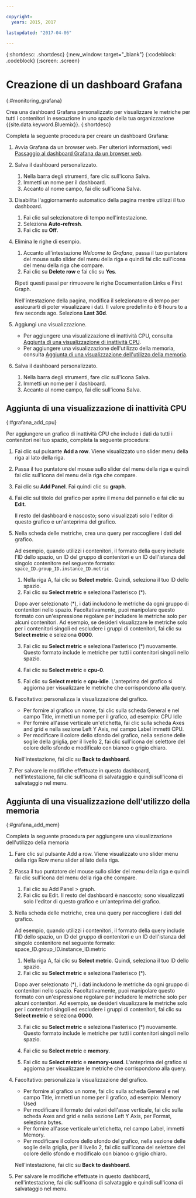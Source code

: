 ```yaml
---

copyright:
  years: 2015, 2017

lastupdated: "2017-04-06"

---
```



{:shortdesc: .shortdesc}
{:new_window: target="_blank"}
{:codeblock: .codeblock}
{:screen: .screen}

# Creazione di un dashboard Grafana
{:#monitoring_grafana}

Crea una dashboard Grafana personalizzato per visualizzare le metriche per tutti i contenitori in esecuzione in uno spazio della tua organizzazione {{site.data.keyword.Bluemix}}.
{:shortdesc}

Completa la seguente procedura per creare un dashboard Grafana:

1. Avvia Grafana da un browser web. Per ulteriori informazioni, vedi [Passaggio al dashboard Grafana da un browser web](monitoring_analyzing_metrics_grafana.html#launch_grafana_from_browser).

2. Salva il dashboard personalizzato.

    1. Nella barra degli strumenti, fare clic sull'icona Salva.
    2. Immetti un nome per il dashboard.
    3. Accanto al nome campo, fai clic sull'icona Salva.
   
3. Disabilita l'aggiornamento automatico della pagina mentre utilizzi il tuo dashboard. 

    1. Fai clic sul selezionatore di tempo nell'intestazione.
    2. Seleziona **Auto-refresh**.
    3. Fai clic su **Off**.
 
 5. Elimina le righe di esempio.
 
     1. Accanto all'intestazione *Welcome to Grafana*, passa il tuo puntatore del mouse sullo slider del menu della riga e quindi fai clic sull'icona del menu della riga che compare.
     2. Fai clic su **Delete row** e fai clic su **Yes**.
     
     Ripeti questi passi per rimuovere le righe Documentation Links e First Graph. 
     
     Nell'intestazione della pagina, modifica il selezionatore di tempo per assicurarti di poter visualizzare i dati. Il valore predefinito è 6 hours to a few seconds ago. Seleziona **Last 30d**.
     
6. Aggiungi una visualizzazione.

    * Per aggiungere una visualizzazione di inattività CPU, consulta [Aggiunta di una visualizzazione di inattività CPU](monitoring_grafana.html#grafana_add_cpu).
    * Per aggiungere una visualizzazione dell'utilizzo della memoria, consulta [Aggiunta di una visualizzazione dell'utilizzo della memoria](monitoring_grafana.html#grafana_add_mem).
        
7. Salva il dashboard personalizzato.

    1. Nella barra degli strumenti, fare clic sull'icona Salva.
    2. Immetti un nome per il dashboard.
    3. Accanto al nome campo, fai clic sull'icona Salva.
    

## Aggiunta di una visualizzazione di inattività CPU
{:#grafana_add_cpu}

Per aggiungere un grafico di inattività CPU che include i dati da tutti i contenitori nel tuo spazio, completa la seguente procedura:

1. Fai clic sul pulsante **Add a row**. Viene visualizzato uno slider menu della riga al lato della riga.
    
2. Passa il tuo puntatore del mouse sullo slider del menu della riga e quindi fai clic sull'icona del menu della riga che compare.

3. Fai clic su **Add Panel**. Fai quindi clic su **graph**.

4. Fai clic sul titolo del grafico per aprire il menu del pannello e fai clic su **Edit**. 

    Il resto del dashboard è nascosto; sono visualizzati solo l'editor di questo grafico e un'anteprima del grafico.
    
5. Nella scheda delle metriche, crea una query per raccogliere i dati del grafico. 

    Ad esempio, quando utilizzi i contenitori, il formato della query include l'ID dello spazio, un ID del gruppo di contenitori e un ID dell'istanza del singolo contenitore nel seguente formato: `space_ID.group_ID.instance_ID.metric`
        
    1. Nella riga A, fai clic su **Select metric**. Quindi, seleziona il tuo ID dello spazio.
    2. Fai clic su **Select metric** e seleziona l'asterisco (\*).
    
    Dopo aver selezionato (\*), i dati includono le metriche da ogni gruppo di contenitori nello spazio. Facoltativamente, puoi manipolare questo formato con un'espressione regolare per includere le metriche solo per alcuni contenitori. Ad esempio, se desideri visualizzare le metriche solo per i contenitori singoli ed escludere i gruppi di contenitori, fai clic su **Select metric** e seleziona **0000**.
        
    3. Fai clic su **Select metric** e seleziona l'asterisco (\*) nuovamente. Questo formato include le metriche per tutti i contenitori singoli nello spazio.
        
    4. Fai clic su **Select metric** e **cpu-0**.
        
    5. Fai clic su **Select metric** e **cpu-idle**. L'anteprima del grafico si aggiorna per visualizzare le metriche che corrispondono alla query.
    
6. Facoltativo: personalizza la visualizzazione del grafico.
    
    * Per fornire al grafico un nome, fai clic sulla scheda General e nel campo Title, immetti un nome per il grafico, ad esempio: CPU Idle
    * Per fornire all'asse verticale un'etichetta, fai clic sulla scheda Axes and grid e nella sezione Left Y Axis, nel campo Label immetti CPU.
    * Per modificare il colore dello sfondo del grafico, nella sezione delle soglie della griglia, per il livello 2, fai clic sull'icona del selettore del colore dello sfondo e modificalo con bianco o grigio chiaro.
    
    Nell'intestazione, fai clic su **Back to dashboard**.
    
7. Per salvare le modifiche effettuate in questo dashboard, nell'intestazione, fai clic sull'icona di salvataggio e quindi sull'icona di salvataggio nel menu.


## Aggiunta di una visualizzazione dell'utilizzo della memoria
{:#grafana_add_mem}

Completa la seguente procedura per aggiungere una visualizzazione dell'utilizzo della memoria

1. Fare clic sul pulsante Add a row. Viene visualizzato uno slider menu della riga Row menu slider al lato della riga.
   
2. Passa il tuo puntatore del mouse sullo slider del menu della riga e quindi fai clic sull'icona del menu della riga che compare.

    1. Fai clic su Add Panel > graph.
    2. Fai clic su Edit. Il resto del dashboard è nascosto; sono visualizzati solo l'editor di questo grafico e un'anteprima del grafico.
    
3. Nella scheda delle metriche, crea una query per raccogliere i dati del grafico. 

    Ad esempio, quando utilizzi i contenitori, il formato della query include l'ID dello spazio, un ID del gruppo di contenitori e un ID dell'istanza del singolo contenitore nel seguente formato: space_ID.group_ID.instance_ID.metric
        
    1. Nella riga A, fai clic su **Select metric**. Quindi, seleziona il tuo ID dello spazio.
    2. Fai clic su **Select metric** e seleziona l'asterisco (\*).
    
    Dopo aver selezionato (\*), i dati includono le metriche da ogni gruppo di contenitori nello spazio. Facoltativamente, puoi manipolare questo formato con un'espressione regolare per includere le metriche solo per alcuni contenitori. Ad esempio, se desideri visualizzare le metriche solo per i contenitori singoli ed escludere i gruppi di contenitori, fai clic su **Select metric** e seleziona **0000**.
    
    3. Fai clic su **Select metric** e seleziona l'asterisco (\*) nuovamente. Questo formato include le metriche per tutti i contenitori singoli nello spazio.
        
    4. Fai clic su **Select metric** e **memory**.
        
    5. Fai clic su **Select metric** e **memory-used**. L'anteprima del grafico si aggiorna per visualizzare le metriche che corrispondono alla query.
    
6. Facoltativo: personalizza la visualizzazione del grafico.
    
    * Per fornire al grafico un nome, fai clic sulla scheda General e nel campo Title, immetti un nome per il grafico, ad esempio: Memory Used
    *  Per modificare il formato dei valori dell'asse verticale, fai clic sulla scheda Axes and grid e nella sezione Left Y Axis, per Format, seleziona bytes.
    * Per fornire all'asse verticale un'etichetta, nel campo Label, immetti Memory.
    * Per modificare il colore dello sfondo del grafico, nella sezione delle soglie della griglia, per il livello 2, fai clic sull'icona del selettore del colore dello sfondo e modificalo con bianco o grigio chiaro.
    
    Nell'intestazione, fai clic su **Back to dashboard**.

7. Per salvare le modifiche effettuate in questo dashboard, nell'intestazione, fai clic sull'icona di salvataggio e quindi sull'icona di salvataggio nel menu.


